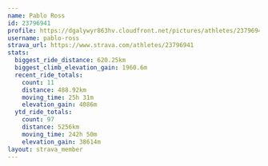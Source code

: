 ```yaml
---
name: Pablo Ross
id: 23796941
profile: https://dgalywyr863hv.cloudfront.net/pictures/athletes/23796941/14615399/1/large.jpg
username: pablo-ross
strava_url: https://www.strava.com/athletes/23796941
stats:
  biggest_ride_distance: 620.25km
  biggest_climb_elevation_gain: 1960.6m
  recent_ride_totals:
    count: 11
    distance: 488.92km
    moving_time: 25h 31m
    elevation_gain: 4086m
  ytd_ride_totals:
    count: 97
    distance: 5256km
    moving_time: 242h 50m
    elevation_gain: 38614m
layout: strava_member
--- 
```

